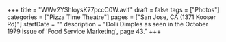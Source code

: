 +++
title = "WWv2YShIoysK77pccC0W.avif"
draft = false
tags = ["Photos"]
categories = ["Pizza Time Theatre"]
pages = ["San Jose, CA (1371 Kooser Rd)"]
startDate = ""
description = "Dolli Dimples as seen in the October 1979 issue of 'Food Service Marketing', page 43."
+++
